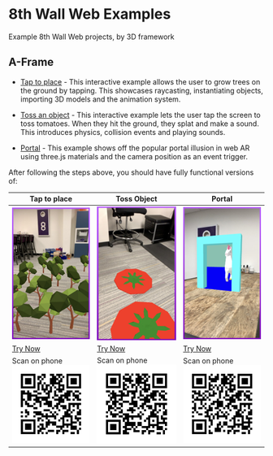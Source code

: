 # 8th Wall Web Examples

Example 8th Wall Web projects, by 3D framework

## A-Frame

* [Tap to place](https://github.com/8thwall/web/tree/master/examples/aframe/placeground) - This interactive example allows the user to grow trees on the ground by tapping. This showcases raycasting, instantiating objects, importing 3D models and the animation system.

* [Toss an object](https://github.com/8thwall/web/tree/master/examples/aframe/tossobject) - This interactive example lets the user tap the screen to toss tomatoes. When they hit the ground, they splat and make a sound. This introduces physics, collision events and playing sounds.

* [Portal](https://github.com/8thwall/web/tree/master/examples/aframe/portal) - This example shows off the popular portal illusion in web AR using three.js materials and the camera position as an event trigger.

After following the steps above, you should have fully functional versions of:

Tap to place | Toss Object | Portal
------------ | ----------- | ------
![tapplace-screenshot](../images/screenshot-tap.jpg) | ![toss-screenshot](../images/screenshot-toss.jpg) | ![portal-screenshot](../images/screenshot-portal.jpg)
[Try Now](https://apps.8thwall.com/8thWall/aframe_placeground) | [Try Now](https://apps.8thwall.com/8thWall/aframe_tossobject) | [Try Now](https://apps.8thwall.com/8thWall/aframe_portal)
Scan on phone ![QR1](../images/qr-placeground.png) | Scan on phone ![QR2](../images/qr-tossobject.png) | Scan on phone ![QR2](../images/qr-portal.png)
